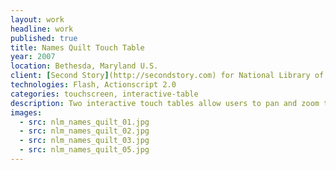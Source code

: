 ```yaml
---
layout: work
headline: work
published: true
title: Names Quilt Touch Table
year: 2007
location: Bethesda, Maryland U.S.
client: [Second Story](http://secondstory.com) for National Library of Medicine
technologies: Flash, Actionscript 2.0
categories: touchscreen, interactive-table
description: Two interactive touch tables allow users to pan and zoom through hi-resolution images of the Names Quilts
images:
  - src: nlm_names_quilt_01.jpg
  - src: nlm_names_quilt_02.jpg
  - src: nlm_names_quilt_03.jpg
  - src: nlm_names_quilt_05.jpg
---
```

